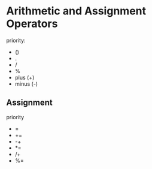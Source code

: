 # Arithmetic and Assignment Operators

priority:

- ()
- .
- /
- %
- plus (+)
- minus (-)

## Assignment

priority

- =
- +=
- -+
- *=
- /+
- %=